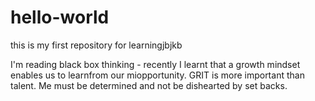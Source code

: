 # hello-world
this is my first repository for learningjbjkb

I'm reading black box thinking - recently I learnt that a growth mindset enables us to learnfrom our miopportunity. GRIT is more important than
talent. Me must be determined and not be dishearted by set backs.
